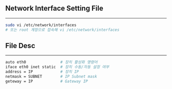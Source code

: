 ## Network Interface Setting File
---
```sh
sudo vi /etc/network/interfaces 
# 또는 root 계정으로 접속해 vi /etc/network/interfaces
```


## File Desc
---
```sh
auto eth0               # 장치 활성화 명령어
iface eth0 inet static  # 장치 수동/자동 설정 여부
address = IP            # 장치 IP
netmask = SUBNET        # IP Subnet mask
geteway = IP            # Gateway IP
```

